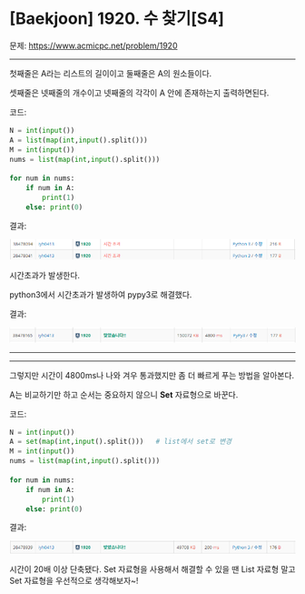# [Baekjoon] 1920. 수 찾기[S4]

문제: https://www.acmicpc.net/problem/1920

---

첫째줄은 A라는 리스트의 길이이고 둘째줄은 A의 원소들이다.

셋째줄은 넷째줄의 개수이고 넷째줄의 각각이 A 안에 존재하는지 출력하면된다.

코드:

```python
N = int(input())
A = list(map(int,input().split()))
M = int(input())
nums = list(map(int,input().split()))

for num in nums:
    if num in A:
        print(1)
    else: print(0)
```

결과:

![image-20220202235919291](S4_1920.assets/image-20220202235919291.png)

시간초과가 발생한다.

python3에서 시간초과가 발생하여 pypy3로 해결했다.

결과:

![image-20220203000017552](S4_1920.assets/image-20220203000017552.png)

---

---

그렇지만 시간이 4800ms나 나와 겨우 통과했지만 좀 더 빠르게 푸는 방법을 알아본다.

A는 비교하기만 하고 순서는 중요하지 않으니 **Set** 자료형으로 바꾼다.

코드:

```python
N = int(input())
A = set(map(int,input().split()))	# list에서 set로 변경
M = int(input())
nums = list(map(int,input().split()))

for num in nums:
    if num in A:
        print(1)
    else: print(0)
```

결과:

![image-20220203001142373](S4_1920.assets/image-20220203001142373.png)

시간이 20배 이상 단축됐다. Set 자료형을 사용해서 해결할 수 있을 땐 List 자료형 말고 Set 자료형을 우선적으로 생각해보자~!